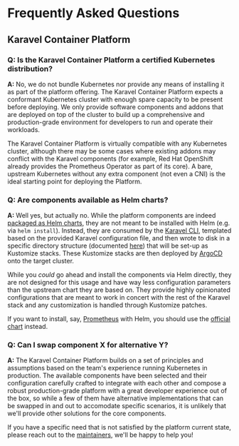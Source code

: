 # Frequently Asked Questions

## Karavel Container Platform

### Q: Is the Karavel Container Platform a certified Kubernetes distribution?

**A:** No, we do not bundle Kubernetes nor provide any means of installing it as part of the platform offering. 
The Karavel Container Platform expects a conformant Kubernetes cluster with enough spare capacity to be present before deploying. 
We only provide software components and addons that are deployed on top of the cluster to build up a comprehensive and 
production-grade environment for developers to run and operate their workloads.

The Karavel Container Platform is virtually compatible with any Kubernetes cluster, although there may be some cases where existing addons
may conflict with the Karavel components (for example, Red Hat OpenShift already provides the Prometheus Operator as part of its
core). A bare, upstream Kubernetes without any extra component (not even a CNI) is the ideal starting point for deploying the Platform.

### Q: Are components available as Helm charts?

**A:** Well yes, but actually no. While the platform components are indeed 
[packaged as Helm charts](https://github.com/mikamai/karavel/tree/master/components), they are not meant to be installed
with Helm (e.g. via `helm install`). Instead, they are consumed by the [Karavel CLI], templated based on the provided
Karavel configuration file, and then wrote to disk in a specific directory structure (documented [here](quickstart.md#bootstrap)) that
will be set-up as Kustomize stacks. These Kustomize stacks are then deployed by [ArgoCD] onto the target cluster.  

While you *could* go ahead and install the components via Helm directly, they are not designed for this usage and have way less 
configuration parameters than the upstream chart they are based on. They provide highly opinionated configurations
that are meant to work in concert with the rest of the Karavel stack and any customization is handled through Kustomize patches. 

If you want to install, say, [Prometheus] with Helm, you should use the [official chart](https://artifacthub.io/packages/helm/prometheus-community/kube-prometheus-stack) 
instead.

### Q: Can I swap component X for alternative Y?

**A:** The Karavel Container Platform builds on a set of principles and assumptions based on the team's experience running Kubernetes in production.
The available components have been selected and their configuration carefully crafted to integrate with each other and compose a robust
production-grade platform with a great developer experience out of the box, so while a few of them have alternative implementations that can be swapped
in and out to accomodate specific scenarios, it is unlikely that we'll provide other solutions for the core components.

If you have a specific need that is not satisfied by the platform current state, please reach out to the [maintainers], we'll be happy to help you!

[ArgoCD]: components/core/argocd.md
[Karavel CLI]: cli.md
[Prometheus]: https://prometheus.io
[maintainers]: https://github.com/mikamai/karavel/graphs/contributors
